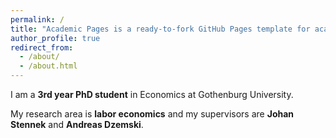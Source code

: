 ```yaml
---
permalink: /
title: "Academic Pages is a ready-to-fork GitHub Pages template for academic personal websites"
author_profile: true
redirect_from: 
  - /about/
  - /about.html
---
```


I am a **3rd year PhD student** in Economics at Gothenburg University.

My research area is **labor economics** and my supervisors are **Johan Stennek** and **Andreas Dzemski**.